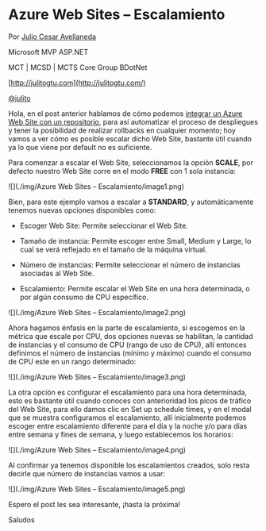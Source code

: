 <properties
	pageTitle="Azure Web Sites – Escalamiento"
	description="Hoy vamos a ver cómo es posible escalar dicho Web Site, bastante útil cuando ya lo que viene por default no es suficiente"
	services="cloud"
	documentationCenter=""
	authors="andygonusa"
	manager=""
	editor="andygonusa"/>

<tags
	ms.service="cloud"
	ms.workload="scaling"
	ms.tgt_pltfrm="na"
	ms.devlang="na"
	ms.topic="how-to-article"
	ms.date="05/17/2016"
	ms.author="andygonusa"/>

# Azure Web Sites – Escalamiento 

Por [Julio Cesar Avellaneda](http://mvp.microsoft.com/en-us/MVP/Julio%20Cesar%20Avellaneda-4038198)

Microsoft MVP ASP.NET

MCT | MCSD | MCTS
Core Group BDotNet

[http://julitogtu.com](http://julitogtu.com/)

[@julito](https://twitter.com/julitogtu)

Hola, en el post anterior hablamos de cómo podemos [integrar un Azure
Web Site con un
repositorio](http://julitogtu.wordpress.com/2014/03/10/azure-azure-web-sites-integracion-con-repositorios/),
para así automatizar el proceso de despliegues y tener la posibilidad de
realizar rollbacks en cualquier momento; hoy vamos a ver cómo es posible
escalar dicho Web Site, bastante útil cuando ya lo que viene por default
no es suficiente.

Para comenzar a escalar el Web Site, seleccionamos la opción **SCALE**,
por defecto nuestro Web Site corre en el modo **FREE** con 1 sola
instancia:

![](./img/Azure Web Sites – Escalamiento/image1.png)

Bien, para este ejemplo vamos a escalar a **STANDARD**, y
automáticamente tenemos nuevas opciones disponibles como:

* Escoger Web Site: Permite seleccionar el Web Site.

* Tamaño de instancia: Permite escoger entre Small, Medium y Large, lo
cual se verá reflejado en el tamaño de la máquina virtual.

* Número de instancias: Permite seleccionar el número de instancias
asociadas al Web Site.

* Escalamiento: Permite escalar el Web Site en una hora determinada, o por
algún consumo de CPU específico.

![](./img/Azure Web Sites – Escalamiento/image2.png)

Ahora hagamos énfasis en la parte de escalamiento, si escogemos en la
métrica que escale por CPU, dos opciones nuevas se habilitan, la
cantidad de instancias y el consumo de CPU (rango de uso de CPU), allí
entonces definimos el número de instancias (mínimo y máximo) cuando el
consumo de CPU este en un rango determinado:

![](./img/Azure Web Sites – Escalamiento/image3.png)

La otra opción es configurar el escalamiento para una hora determinada,
esto es bastante útil cuando conoces con anterioridad los picos de
tráfico del Web Site, para ello damos clic en Set up schedule times, y
en el modal que se muestra configuramos el escalamiento, allí
inicialmente podemos escoger entre escalamiento diferente para el día y
la noche y/o para días entre semana y fines de semana, y luego
establecemos los horarios:

![](./img/Azure Web Sites – Escalamiento/image4.png)

Al confirmar ya tenemos disponible los escalamientos creados, solo resta
decirle que número de instancias vamos a usar:

![](./img/Azure Web Sites – Escalamiento/image5.png)

Espero el post les sea interesante, ¡hasta la próxima!

Saludos
